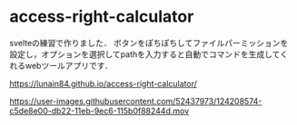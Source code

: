 # access-right-calculator
svelteの練習で作りました．
ボタンをぽちぽちしてファイルパーミッションを設定し，オプションを選択してpathを入力すると自動でコマンドを生成してくれるwebツールアプリです．

https://lunain84.github.io/access-right-calculator/


https://user-images.githubusercontent.com/52437973/124208574-c5de8e00-db22-11eb-9ec6-115b0f88244d.mov

